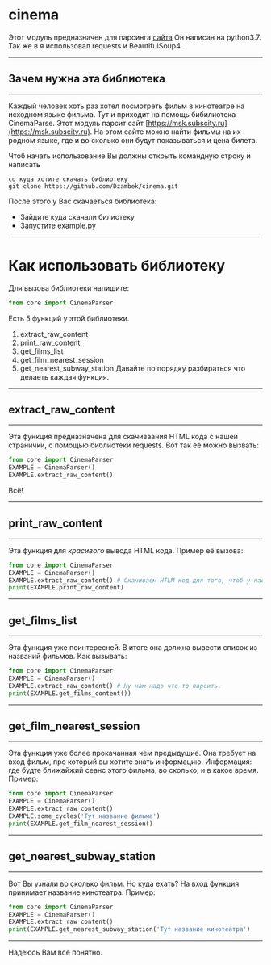 # cinema
Этот модуль предназначен для парсинга [сайта](https://msk.subscity.ru)
Он написан на python3.7. Так же в я использовал requests и BeautifulSoup4.
***
## Зачем нужна эта библиотека
-----------------------------
Каждый человек хоть раз хотел посмотреть фильм в кинотеатре на исходном языке фильма. Тут и приходит на помощь бибилиотека CinemaParse. Этот модуль парсит сайт [https://msk.subscity.ru](https://msk.subscity.ru). На этом сайте можно найти фильмы на их родном языке, где и во сколько они будут показываться и цена билета.

Чтоб начать использование Вы должны открыть командную строку и написать
```
cd куда хотите скачать библиотеку
git clone https://github.com/Dzambek/cinema.git
```
После этого у Вас скачаеться библиотека:
* Зайдите куда скачали билиотеку
* Запустите example.py
***
# Как использовать библиотеку
Для вызова библиотеки напишите:
```python
from core import CinemaParser
```
Есть 5 функций у этой библиотеки.
1. extract_raw_content
2. print_raw_content
3. get_films_list
4. get_film_nearest_session
5. get_nearest_subway_station
Давайте по порядку разбираться что делаеть каждая функция.
***
## extract_raw_content
----------------------
Эта функция предназначена для скачиваания HTML кода с нашей странички, с помощью библиотеки requests.
Вот так её можно вызвать:
```python
from core import CinemaParser
EXAMPLE = CinemaParser()
EXAMPLE.extract_raw_content()
```
Всё!
***
## print_raw_content
--------------------
Эта функция для *красивого* вывода HTML кода.
Пример её вызова:
```python
from core import CinemaParser
EXAMPLE = CinemaParser()
EXAMPLE.extract_raw_content() # Скачиваем HTLM код для того, чтоб у нас было что выводить.
print(EXAMPLE.print_raw_content)
```
***
## get_films_list
-----------------
Эта функция уже поинтересней. В итоге она должна вывести список из названий фильмов.
Как вызывать:
```python
from core import CinemaParser
EXAMPLE = CinemaParser()
EXAMPLE.extract_raw_content() # Ну нам надо что-то парсить.
print(EXAMPLE.get_films_content())
```
***
## get_film_nearest_session
---------------------------
Эта функция уже более прокачанная чем предыдущие. Она требует на вход фильм, про который вы хотите знать информацию.
Информация: где будте ближайжий сеанс этого фильма, во сколько, и в какое время.
Пример:
```python
from core import CinemaParser
EXAMPLE = CinemaParser()
EXAMPLE.extract_raw_content() 
EXAMPLE.some_cycles('Тут название фильма')
print(EXAMPLE.get_film_nearest_session()
```
***
## get_nearest_subway_station
-----------------------------
Вот Вы узнали во сколько фильм. Но куда ехать? На вход функция принимает название кинотеатра.
Пример:
```python
from core import CinemaParser
EXAMPLE = CinemaParser()
EXAMPLE.extract_raw_content() 
print(EXAMPLE.get_nearest_subway_station('Тут название кинотеатра')
```
***
Надеюсь Вам всё понятно.
